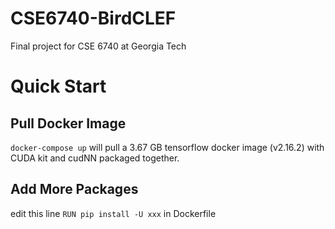 # CSE6740-BirdCLEF
Final project for CSE 6740 at Georgia Tech

# Quick Start
##  Pull Docker Image
`docker-compose up` will pull a 3.67 GB tensorflow docker image (v2.16.2) with CUDA kit and cudNN packaged together.
## Add More Packages
edit this line `RUN pip install -U xxx` in Dockerfile